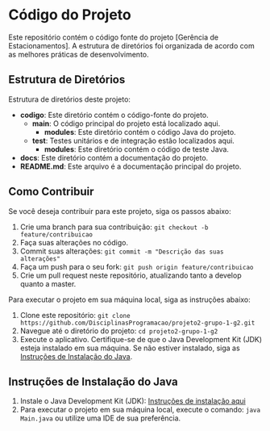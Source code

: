 # Código do Projeto

Este repositório contém o código fonte do projeto [Gerência de Estacionamentos]. A estrutura de diretórios foi organizada de acordo com as melhores práticas de desenvolvimento.

## Estrutura de Diretórios

Estrutura de diretórios deste projeto:

- **codigo**: Este diretório contém o código-fonte do projeto.
    - **main**: O código principal do projeto está localizado aqui.
        - **modules**: Este diretório contém o código Java do projeto.
    - **test**: Testes unitários e de integração estão localizados aqui.
        - **modules**: Este diretório contém o código de teste Java.
- **docs**: Este diretório contém a documentação do projeto.
- **README.md**: Este arquivo é a documentação principal do projeto.

## Como Contribuir

Se você deseja contribuir para este projeto, siga os passos abaixo:

1. Crie uma branch para sua contribuição: `git checkout -b feature/contribuicao`
2. Faça suas alterações no código.
3. Commit suas alterações: `git commit -m "Descrição das suas alterações"`
4. Faça um push para o seu fork: `git push origin feature/contribuicao`
5. Crie um pull request neste repositório, atualizando tanto a develop quanto a master.

Para executar o projeto em sua máquina local, siga as instruções abaixo:

1. Clone este repositório: `git clone https://github.com/DisciplinasProgramacao/projeto2-grupo-1-g2.git`
2. Navegue até o diretório do projeto: `cd projeto2-grupo-1-g2`
3. Execute o aplicativo. Certifique-se de que o Java Development Kit (JDK) esteja instalado em sua máquina. Se não estiver instalado, siga as [Instruções de Instalação do Java](#instruções-de-instalação-do-java).

## Instruções de Instalação do Java

1. Instale o Java Development Kit (JDK): [Instruções de instalação aqui](https://www.devmedia.com.br/instalacao-e-configuracao-do-pacote-java-jdk/23749#:~:text=Para%20instalar%20o%20JDK%20no,32%20ou%2064%20bits)
2. Para executar o projeto em sua máquina local, execute o comando: `java Main.java` ou utilize uma IDE de sua preferência.
